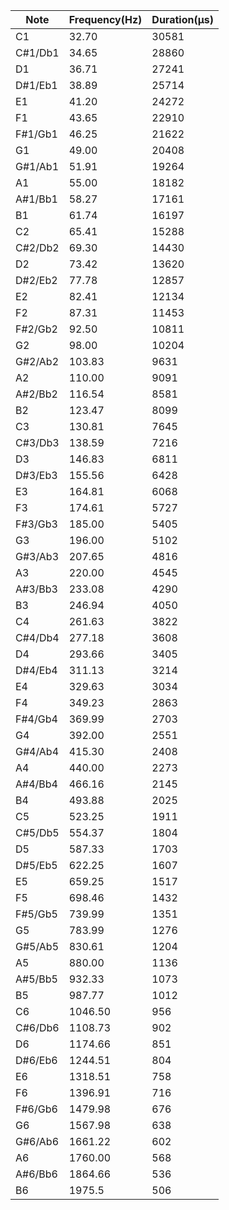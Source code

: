 | Note | Frequency(Hz) | Duration(µs) |
|----|----|----|
| C1 | 32.70  | 30581 |
| C#1/Db1  | 34.65  | 28860 |
| D1 | 36.71  | 27241 |
| D#1/Eb1  | 38.89  | 25714 |
| E1 | 41.20  | 24272 |
| F1 | 43.65  | 22910 |
| F#1/Gb1  | 46.25  | 21622 |
| G1 | 49.00  | 20408 |
| G#1/Ab1  | 51.91  | 19264 |
| A1 | 55.00  | 18182 |
| A#1/Bb1  | 58.27  | 17161 |
| B1 | 61.74  | 16197 |
| C2 | 65.41  | 15288 |
| C#2/Db2  | 69.30  | 14430 |
| D2 | 73.42  | 13620 |
| D#2/Eb2  | 77.78  | 12857 |
| E2 | 82.41  | 12134 |
| F2 | 87.31  | 11453 |
| F#2/Gb2  | 92.50  | 10811 |
| G2 | 98.00  | 10204 |
| G#2/Ab2  | 103.83  | 9631 |
| A2 | 110.00  | 9091 |
| A#2/Bb2  | 116.54  | 8581 |
| B2 | 123.47  | 8099 |
| C3 | 130.81  | 7645 |
| C#3/Db3  | 138.59  | 7216 |
| D3 | 146.83  | 6811 |
| D#3/Eb3  | 155.56  | 6428 |
| E3 | 164.81  | 6068 |
| F3 | 174.61  | 5727 |
| F#3/Gb3  | 185.00  | 5405 |
| G3 | 196.00  | 5102 |
| G#3/Ab3  | 207.65  | 4816 |
| A3 | 220.00  | 4545 |
| A#3/Bb3  | 233.08  | 4290 |
| B3 | 246.94  | 4050 |
| C4 | 261.63  | 3822 |
| C#4/Db4  | 277.18  | 3608 |
| D4 | 293.66  | 3405 |
| D#4/Eb4  | 311.13  | 3214 |
| E4 | 329.63  | 3034 |
| F4 | 349.23  | 2863 |
| F#4/Gb4  | 369.99  | 2703 |
| G4 | 392.00  | 2551 |
| G#4/Ab4  | 415.30  | 2408 |
| A4 | 440.00  | 2273 |
| A#4/Bb4  | 466.16  | 2145 |
| B4 | 493.88  | 2025 |
| C5 | 523.25  | 1911 |
| C#5/Db5  | 554.37  | 1804 |
| D5 | 587.33  | 1703 |
| D#5/Eb5  | 622.25  | 1607 |
| E5 | 659.25  | 1517 |
| F5 | 698.46  | 1432 |
| F#5/Gb5  | 739.99  | 1351 |
| G5 | 783.99  | 1276 |
| G#5/Ab5  | 830.61  | 1204 |
| A5 | 880.00  | 1136 |
| A#5/Bb5  | 932.33  | 1073 |
| B5 | 987.77  | 1012 |
| C6 | 1046.50  | 956 |
| C#6/Db6  | 1108.73  | 902 |
| D6 | 1174.66  | 851 |
| D#6/Eb6  | 1244.51  | 804 |
| E6 | 1318.51  | 758 |
| F6 | 1396.91  | 716 |
| F#6/Gb6  | 1479.98  | 676 |
| G6 | 1567.98  | 638 |
| G#6/Ab6  | 1661.22  | 602 |
| A6 | 1760.00  | 568 |
| A#6/Bb6  | 1864.66  | 536 |
| B6 | 1975.5  | 506 |
